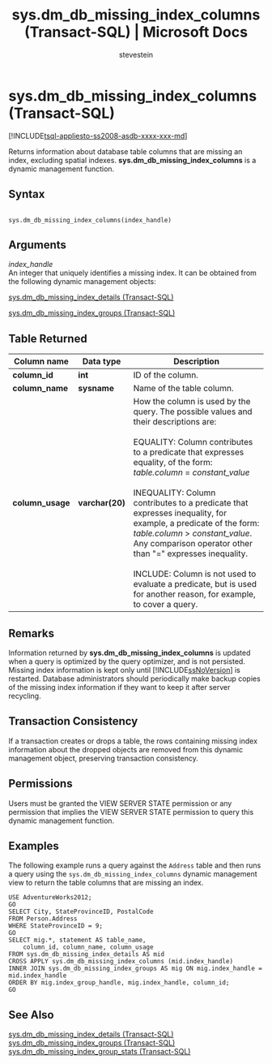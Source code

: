 ﻿---
title: "sys.dm_db_missing_index_columns (Transact-SQL) | Microsoft Docs"
ms.custom: ""
ms.date: "06/10/2016"
ms.prod: sql
ms.prod_service: "database-engine, sql-database"
ms.reviewer: ""
ms.suite: "sql"
ms.technology: system-objects
ms.tgt_pltfrm: ""
ms.topic: "language-reference"
f1_keywords: 
  - "dm_db_missing_index_columns_TSQL"
  - "sys.dm_db_missing_index_columns_TSQL"
  - "sys.dm_db_missing_index_columns"
  - "dm_db_missing_index_columns"
dev_langs: 
  - "TSQL"
helpviewer_keywords: 
  - "sys.dm_db_missing_index_columns dynamic management function"
  - "missing indexes feature [SQL Server], sys.dm_db_missing_index_columns dynamic management function"
ms.assetid: 3b24e5ed-0c79-47e5-805c-a0902d0aeb86
caps.latest.revision: 40
author: stevestein
ms.author: sstein
manager: craigg
monikerRange: "= azuresqldb-current || >= sql-server-2016 || = sqlallproducts-allversions"
---
# sys.dm_db_missing_index_columns (Transact-SQL)
[!INCLUDE[tsql-appliesto-ss2008-asdb-xxxx-xxx-md](../../includes/tsql-appliesto-ss2008-asdb-xxxx-xxx-md.md)]

  Returns information about database table columns that are missing an index, excluding spatial indexes. **sys.dm_db_missing_index_columns** is a dynamic management function.  

## Syntax  
  
```  
  
sys.dm_db_missing_index_columns(index_handle)  
```  
  
## Arguments  
 *index_handle*  
 An integer that uniquely identifies a missing index. It can be obtained from the following dynamic management objects:  
  
 [sys.dm_db_missing_index_details &#40;Transact-SQL&#41;](../../relational-databases/system-dynamic-management-views/sys-dm-db-missing-index-details-transact-sql.md)  
  
 [sys.dm_db_missing_index_groups &#40;Transact-SQL&#41;](../../relational-databases/system-dynamic-management-views/sys-dm-db-missing-index-groups-transact-sql.md)  
  
## Table Returned  
  
|Column name|Data type|Description|  
|-----------------|---------------|-----------------|  
|**column_id**|**int**|ID of the column.|  
|**column_name**|**sysname**|Name of the table column.|  
|**column_usage**|**varchar(20)**|How the column is used by the query. The possible values and their descriptions are:<br /><br /> EQUALITY: Column contributes to a predicate that expresses equality, of the form: <br />                        *table.column* = *constant_value*<br /><br /> INEQUALITY: Column contributes to a predicate that expresses inequality, for example, a predicate of the form: *table.column* > *constant_value*. Any comparison operator other than "=" expresses inequality.<br /><br /> INCLUDE: Column is not used to evaluate a predicate, but is used for another reason, for example, to cover a query.|  
  
## Remarks  
 Information returned by **sys.dm_db_missing_index_columns** is updated when a query is optimized by the query optimizer, and is not persisted. Missing index information is kept only until [!INCLUDE[ssNoVersion](../../includes/ssnoversion-md.md)] is restarted. Database administrators should periodically make backup copies of the missing index information if they want to keep it after server recycling.  
  
## Transaction Consistency  
 If a transaction creates or drops a table, the rows containing missing index information about the dropped objects are removed from this dynamic management object, preserving transaction consistency.  
  
## Permissions  
 Users must be granted the VIEW SERVER STATE permission or any permission that implies the VIEW SERVER STATE permission to query this dynamic management function.  
  
## Examples  
 The following example runs a query against the `Address` table and then runs a query using the `sys.dm_db_missing_index_columns` dynamic management view to return the table columns that are missing an index.  
  
```  
USE AdventureWorks2012;  
GO  
SELECT City, StateProvinceID, PostalCode  
FROM Person.Address  
WHERE StateProvinceID = 9;  
GO  
SELECT mig.*, statement AS table_name,  
    column_id, column_name, column_usage  
FROM sys.dm_db_missing_index_details AS mid  
CROSS APPLY sys.dm_db_missing_index_columns (mid.index_handle)  
INNER JOIN sys.dm_db_missing_index_groups AS mig ON mig.index_handle = mid.index_handle  
ORDER BY mig.index_group_handle, mig.index_handle, column_id;  
GO  
```  
  
## See Also  
 [sys.dm_db_missing_index_details &#40;Transact-SQL&#41;](../../relational-databases/system-dynamic-management-views/sys-dm-db-missing-index-details-transact-sql.md)   
 [sys.dm_db_missing_index_groups &#40;Transact-SQL&#41;](../../relational-databases/system-dynamic-management-views/sys-dm-db-missing-index-groups-transact-sql.md)   
 [sys.dm_db_missing_index_group_stats &#40;Transact-SQL&#41;](../../relational-databases/system-dynamic-management-views/sys-dm-db-missing-index-group-stats-transact-sql.md)  
  
  
